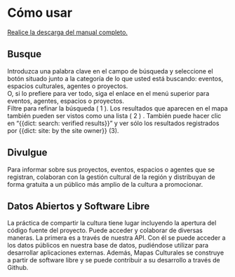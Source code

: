 <h1>Cómo usar</h1>
<a href="{{asset:manual.pdf}}">Realice la descarga del manual completo.</a>

<section id="como-usar-encontre" class="como-usar clearfix">
	<img class="como-usar-img alignleft" src="{{asset:img/tour/tour01.png}}" alt="" />
	<div class="como-usar-content alignright">
		<h2>Busque</h2>
		Introduzca una palabra clave en el campo de búsqueda y seleccione el botón situado junto a la categoría de lo que usted está buscando: eventos, espacios culturales, agentes o proyectos. 
	</div>
</section>
<section id="como-usar-encontre-1" class="como-usar clearfix">
    <img class="como-usar-img alignright" src="{{asset:img/tour/tour02.png}}" alt="" />
    <div class="como-usar-content alignleft">
        O, si lo prefiere para ver todo, siga el enlace en el menú superior para eventos, agentes, espacios o proyectos. 
    </div>
</section>
<section id="como-usar-encontre-2" class="como-usar clearfix">
    <img class="como-usar-img alignleft" src="{{asset:img/tour/tour03.png}}" alt="" />
    <div class="como-usar-content alignright">
        Filtre para refinar la búsqueda ( 1 ). Los resultados que aparecen en el mapa también pueden ser vistos como una lista ( 2 ) . También puede hacer clic en “{{dict: search: verified results}}” y ver sólo los resultados registrados por {{dict: site: by the site owner}} (3).
    </div>
</section>
<section id="como-usar-divulgue" class="como-usar clearfix">
    <img class="como-usar-img alignright" src="{{asset:img/tour/tour04.png}}" alt="" />
    <div class="como-usar-content alignleft">
        <h2>Divulgue</h2>
        Para informar sobre sus proyectos, eventos, espacios o agentes que se registran, colaboran con la gestión cultural de la región y distribuyan de forma gratuita a un público más amplio de la cultura a promocionar.
    </div>
</section>
<section id="como-usar-divulgue" class="como-usar clearfix">
    <img class="como-usar-img alignleft" src="{{asset:img/tour/tour05.png}}" alt="" />
    <div class="como-usar-content alignright">
        <h2>Datos Abiertos y Software Libre</h2>
        La práctica de compartir la cultura tiene lugar incluyendo la apertura del código fuente del proyecto. Puede acceder y colaborar de diversas maneras. La primera es a través de nuestra API. Con él se puede acceder a los datos públicos en nuestra base de datos, pudiéndose utilizar para desarrollar aplicaciones externas. Además, Mapas Culturales se construye a partir de software libre y se puede contribuir a su desarrollo a través de Github. 
    </div>
</section>
